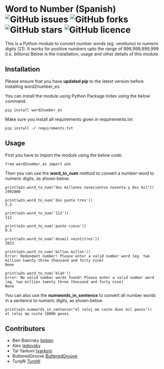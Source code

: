 # Word to Number (Spanish) ![GitHub issues](https://img.shields.io/github/issues/Neuri-ai/w2n_es) ![GitHub forks](https://img.shields.io/github/forks/Neuri-ai/w2n_es) ![GitHub stars](https://img.shields.io/github/stars/Neuri-ai/w2n_es) ![GitHub licence](https://img.shields.io/github/license/Neuri-ai/w2n_es)

This is a Python module to convert number words (eg. veintiuno) to numeric digits (21).
It works for positive numbers upto the range of 999,999,999,999 (i.e. billions)
Below is the installation, usage and other details of this module.

## Installation

Please ensure that you have **updated pip** to the latest version before installing word2number_es.

You can install the module using Python Package Index using the below command.

    pip install word2number_es

Make sure you install all requirements given in requirements.txt
```
pip install -r requirements.txt
```
## Usage

First you have to import the module using the below code.

    from word2number_es import w2n

Then you can use the **word_to_num** method to convert a number-word to numeric digits, as shown below.
```
print(w2n.word_to_num("dos millones novecientos noventa y dos mil"))
2992000
```
```
print(w2n.word_to_num('dos punto tres')) 
2.3
```
```
print(w2n.word_to_num('112')) 
112
```
```
print(w2n.word_to_num('punto cinco')) 
0.5
```
```
print(w2n.word_to_num('dosmil veintitres')) 
2023
```
```
print(w2n.word_to_num('millon millon'))
Error: Redundant number! Please enter a valid number word (eg. two million twenty three thousand and forty nine)
None
```
```
print(w2n.word_to_num('blah'))
Error: No valid number words found! Please enter a valid number word (eg. two million twenty three thousand and forty nine)
None
```

You can also use the **numwords_in_sentence** to convert all number words in a sentence to numeric digits, as shown below.
```
print(w2n.numwords_in_sentence("el reloj me costo diez mil pesos"))
el reloj me costo 10000 pesos
```



## Contributors
- Ben Batorsky [bpben](https://github.com/bpben)
- Alex [ledovsky](https://github.com/ledovsky)
- Tal Yarkoni [tyarkoni](https://github.com/tyarkoni)
- ButteredGroove [ButteredGroove](https://github.com/ButteredGroove)
- TurqW [TurqW](https://github.com/TurqW)
